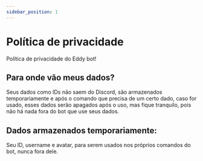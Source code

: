 ```yaml
---
sidebar_position: 1
---
```

# Política de privacidade
Política de privacidade do Eddy bot!
## Para onde vão meus dados?
Seus dados como IDs não saem do Discord, são armazenados temporariamente e após o comando que precisa de um certo dado, caso for usado, esses dados serão apagados após o uso, mas fique tranquilo, pois não há nada fora do bot que use seus dados.
## Dados armazenados temporariamente:
Seu ID, username e avatar, para serem usados nos próprios comandos do bot, nunca fora dele.